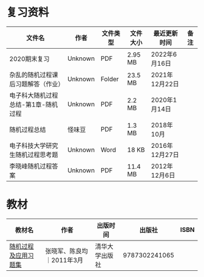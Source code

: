 # 复习资料

文件名|作者|文件类型|文件大小|最近更新时间|备注
---|---|---|---|---|---
2020期末复习|Unknown|PDF|2.95 MB|2022年6月16日
杂乱的随机过程课后习题解答（作业）|Unknown|Folder|23.5 MB|2021年12月22日
电子科大随机过程总结-第1章-随机过程|Unknown|PDF|2.2 MB|2020年1月14日
随机过程总结|怪味豆|PDF|1.3 MB|2018年10月||
电子科技大学研究生随机过程思考题|Unknown|Word|18 KB|2016年12月27日
李晓峰随机过程答案|Unknown|PDF|11.4 MB|2012年12月6日

# 教材

教材名|作者|出版时间|出版社|ISBN
---|---|---|---|---
[随机过程及应用习题集](https://book.douban.com/subject/6065468/)|张晓军、陈良均｜2011年3月|清华大学出版社|9787302241065